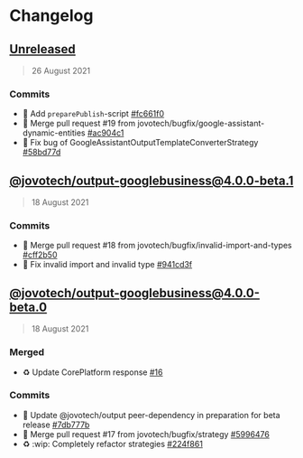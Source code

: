 # Changelog

## [Unreleased](https://github.com/jovotech/jovo-output/compare/@jovotech/output-googlebusiness@4.0.0-beta.1...HEAD)

> 26 August 2021

### Commits 
- :hammer: Add `preparePublish`-script [#fc661f0](https://github.com/jovotech/jovo-output/commit/fc661f036ae0f2c5c67a398b54f0ae0594187de6)
- 🔀 Merge pull request #19 from jovotech/bugfix/google-assistant-dynamic-entities [#ac904c1](https://github.com/jovotech/jovo-output/commit/ac904c15e3905ebe488a119898bbf4637064d729)
- :bug: Fix bug of GoogleAssistantOutputTemplateConverterStrategy [#58bd77d](https://github.com/jovotech/jovo-output/commit/58bd77d18f4c5eef85f9d1359cf5188062b4a991)

## [@jovotech/output-googlebusiness@4.0.0-beta.1](https://github.com/jovotech/jovo-output/compare/@jovotech/output-googlebusiness@4.0.0-beta.0...@jovotech/output-googlebusiness@4.0.0-beta.1)

> 18 August 2021

### Commits 
- 🔀 Merge pull request #18 from jovotech/bugfix/invalid-import-and-types [#cff2b50](https://github.com/jovotech/jovo-output/commit/cff2b50d4c7c6e64a7a0cbbaf9ef7ca23e1b5cd0)
- :bug: Fix invalid import and invalid type [#941cd3f](https://github.com/jovotech/jovo-output/commit/941cd3fe7b2e2aab7976f168018e537c11c071c6)

## [@jovotech/output-googlebusiness@4.0.0-beta.0]()

> 18 August 2021

### Merged
- :recycle: Update CorePlatform response [#16](https://github.com/jovotech/jovo-output/pull/16)

### Commits 
- 📌 Update @jovotech/output peer-dependency in preparation for beta release [#7db777b](https://github.com/jovotech/jovo-output/commit/7db777b30aa09ed8cf9e487384f516aca7b3bca3)
- 🔀 Merge pull request #17 from jovotech/bugfix/strategy [#5996476](https://github.com/jovotech/jovo-output/commit/59964768c018f652a1fb8d2ff136f842a58baea7)
- :recycle: :wip: Completely refactor strategies [#224f861](https://github.com/jovotech/jovo-output/commit/224f861b4bf5e46be1986cb860d5dd64a0829ccc)
